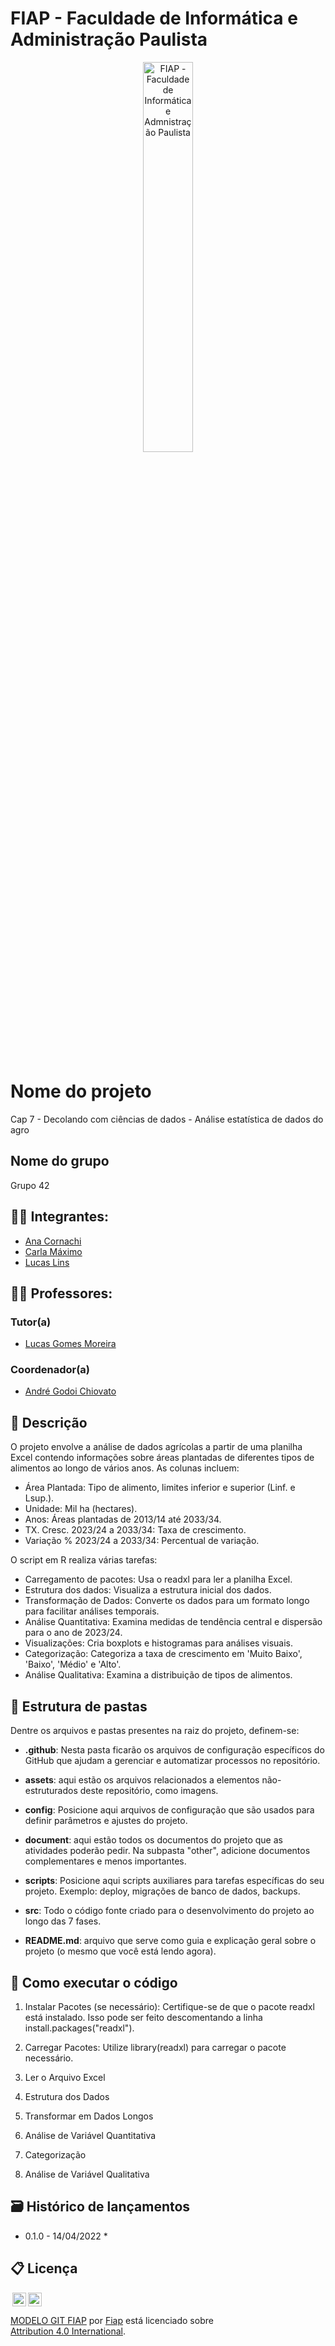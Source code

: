 # FIAP - Faculdade de Informática e Administração Paulista

<p align="center">
<a href= "https://www.fiap.com.br/"><img src="assets/logo-fiap.png" alt="FIAP - Faculdade de Informática e Admnistração Paulista" border="0" width=40% height=40%></a>
</p>

<br>

# Nome do projeto
Cap 7 - Decolando com ciências de dados - Análise estatística de dados do agro

## Nome do grupo
Grupo 42

## 👨‍🎓 Integrantes: 
- <a href="https://www.linkedin.com/in/anacornachi/">Ana Cornachi</a>
- <a href="https://www.linkedin.com/in/carlamaximo/">Carla Máximo</a>
- <a href="https://www.linkedin.com/in/lucas-lins-lima/">Lucas Lins</a> 

## 👩‍🏫 Professores:
### Tutor(a) 
- <a href="https://www.linkedin.com/in/lucas-gomes-moreira-15a8452a/">Lucas Gomes Moreira</a>
### Coordenador(a)
- <a href="https://www.linkedin.com/in/andregodoichiovato/">André Godoi Chiovato</a>

## 📜 Descrição

O projeto envolve a análise de dados agrícolas a partir de uma planilha Excel contendo informações sobre áreas plantadas de diferentes tipos de alimentos ao longo de vários anos. As colunas incluem:

- Área Plantada: Tipo de alimento, limites inferior e superior (Linf. e Lsup.).
- Unidade: Mil ha (hectares).
- Anos: Áreas plantadas de 2013/14 até 2033/34.
- TX. Cresc. 2023/24 a 2033/34: Taxa de crescimento.
- Variação % 2023/24 a 2033/34: Percentual de variação.

O script em R realiza várias tarefas:

- Carregamento de pacotes: Usa o readxl para ler a planilha Excel.
- Estrutura dos dados: Visualiza a estrutura inicial dos dados.
- Transformação de Dados: Converte os dados para um formato longo para facilitar análises temporais.
- Análise Quantitativa: Examina medidas de tendência central e dispersão para o ano de 2023/24.
- Visualizações: Cria boxplots e histogramas para análises visuais.
- Categorização: Categoriza a taxa de crescimento em 'Muito Baixo', 'Baixo', 'Médio' e 'Alto'.
- Análise Qualitativa: Examina a distribuição de tipos de alimentos.


## 📁 Estrutura de pastas

Dentre os arquivos e pastas presentes na raiz do projeto, definem-se:

- <b>.github</b>: Nesta pasta ficarão os arquivos de configuração específicos do GitHub que ajudam a gerenciar e automatizar processos no repositório.

- <b>assets</b>: aqui estão os arquivos relacionados a elementos não-estruturados deste repositório, como imagens.

- <b>config</b>: Posicione aqui arquivos de configuração que são usados para definir parâmetros e ajustes do projeto.

- <b>document</b>: aqui estão todos os documentos do projeto que as atividades poderão pedir. Na subpasta "other", adicione documentos complementares e menos importantes.

- <b>scripts</b>: Posicione aqui scripts auxiliares para tarefas específicas do seu projeto. Exemplo: deploy, migrações de banco de dados, backups.

- <b>src</b>: Todo o código fonte criado para o desenvolvimento do projeto ao longo das 7 fases.

- <b>README.md</b>: arquivo que serve como guia e explicação geral sobre o projeto (o mesmo que você está lendo agora).

## 🔧 Como executar o código

1. Instalar Pacotes (se necessário):
Certifique-se de que o pacote readxl está instalado. Isso pode ser feito descomentando a linha install.packages("readxl").

2. Carregar Pacotes:
Utilize library(readxl) para carregar o pacote necessário.

3. Ler o Arquivo Excel

4. Estrutura dos Dados

5. Transformar em Dados Longos

6. Análise de Variável Quantitativa

7. Categorização

8. Análise de Variável Qualitativa

## 🗃 Histórico de lançamentos

* 0.1.0 - 14/04/2022
    * 

## 📋 Licença

<img style="height:22px!important;margin-left:3px;vertical-align:text-bottom;" src="https://mirrors.creativecommons.org/presskit/icons/cc.svg?ref=chooser-v1"><img style="height:22px!important;margin-left:3px;vertical-align:text-bottom;" src="https://mirrors.creativecommons.org/presskit/icons/by.svg?ref=chooser-v1"><p xmlns:cc="http://creativecommons.org/ns#" xmlns:dct="http://purl.org/dc/terms/"><a property="dct:title" rel="cc:attributionURL" href="https://github.com/agodoi/template">MODELO GIT FIAP</a> por <a rel="cc:attributionURL dct:creator" property="cc:attributionName" href="https://fiap.com.br">Fiap</a> está licenciado sobre <a href="http://creativecommons.org/licenses/by/4.0/?ref=chooser-v1" target="_blank" rel="license noopener noreferrer" style="display:inline-block;">Attribution 4.0 International</a>.</p>



